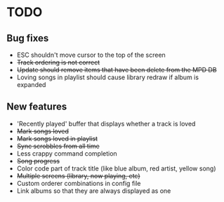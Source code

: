 TODO
====

Bug fixes
---------
- ESC shouldn't move cursor to the top of the screen
- ~~Track ordering is not correct~~
- ~~Update should remove items that have been delete from the MPD DB~~
- Loving songs in playlist should cause library redraw if album is expanded

New features
------------
- 'Recently played' buffer that displays whether a track is loved
- ~~Mark songs loved~~
- ~~Mark songs loved in playlist~~
- ~~Sync scrobbles from all time~~
- Less crappy command completion
- ~~Song progress~~
- Color code part of track title (like blue album, red artist, yellow song)
- ~~Multiple screens (library, now playing, etc)~~
- Custom orderer combinations in config file
- Link albums so that they are always displayed as one
